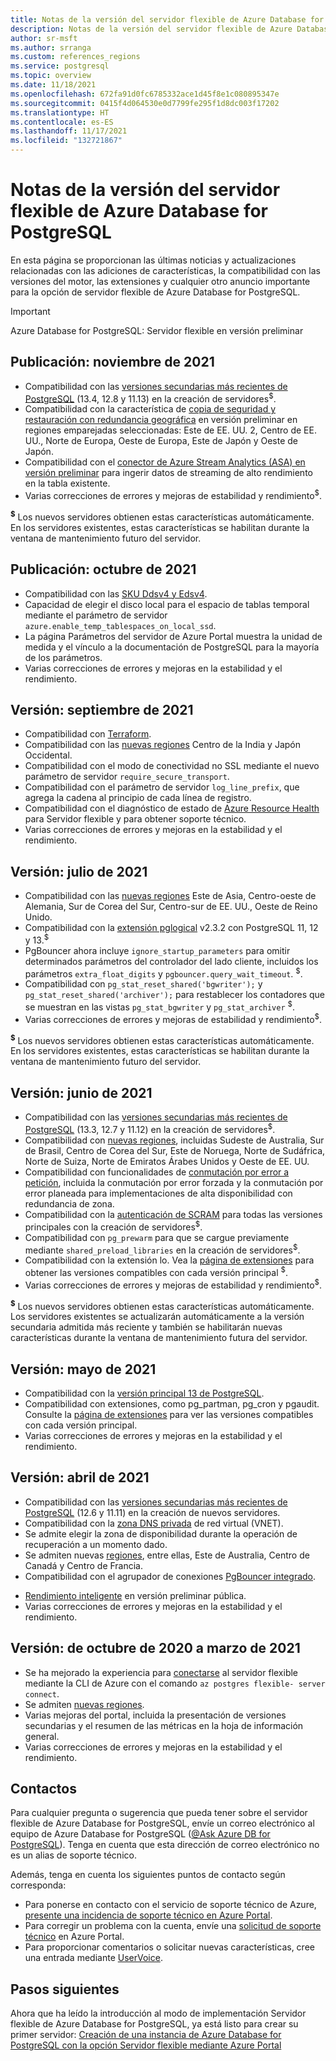 ```yaml
---
title: Notas de la versión del servidor flexible de Azure Database for PostgreSQL
description: Notas de la versión del servidor flexible de Azure Database for PostgreSQL
author: sr-msft
ms.author: srranga
ms.custom: references_regions
ms.service: postgresql
ms.topic: overview
ms.date: 11/18/2021
ms.openlocfilehash: 672fa91d0fc6785332ace1d45f8e1c080895347e
ms.sourcegitcommit: 0415f4d064530e0d7799fe295f1d8dc003f17202
ms.translationtype: HT
ms.contentlocale: es-ES
ms.lasthandoff: 11/17/2021
ms.locfileid: "132721867"
---
```

# <a name="release-notes---azure-database-for-postgresql---flexible-server"></a>Notas de la versión del servidor flexible de Azure Database for PostgreSQL

En esta página se proporcionan las últimas noticias y actualizaciones relacionadas con las adiciones de características, la compatibilidad con las versiones del motor, las extensiones y cualquier otro anuncio importante para la opción de servidor flexible de Azure Database for PostgreSQL.

> [!IMPORTANT]
> Azure Database for PostgreSQL: Servidor flexible en versión preliminar

## <a name="release-november-2021"></a>Publicación: noviembre de 2021

* Compatibilidad con las [versiones secundarias más recientes de PostgreSQL](./concepts-supported-versions.md) (13.4, 12.8 y 11.13) en la creación de servidores<sup>$</sup>.
* Compatibilidad con la característica de [copia de seguridad y restauración con redundancia geográfica](concepts-backup-restore.md) en versión preliminar en regiones emparejadas seleccionadas: Este de EE. UU. 2, Centro de EE. UU., Norte de Europa, Oeste de Europa, Este de Japón y Oeste de Japón.
*  Compatibilidad con el [conector de Azure Stream Analytics (ASA) en versión preliminar](https://techcommunity.microsoft.com/t5/analytics-on-azure/stream-analytics-updates-ignite-fall-2021-new-outputs-new/ba-p/2919170) para ingerir datos de streaming de alto rendimiento en la tabla existente.
*  Varias correcciones de errores y mejoras de estabilidad y rendimiento<sup>$</sup>.

<sup> **$**</sup> Los nuevos servidores obtienen estas características automáticamente. En los servidores existentes, estas características se habilitan durante la ventana de mantenimiento futuro del servidor.

## <a name="release-october-2021"></a>Publicación: octubre de 2021

*   Compatibilidad con las [SKU Ddsv4 y Edsv4](https://techcommunity.microsoft.com/t5/azure-database-for-postgresql/flexible-server-now-supports-v4-compute-series-in-postgresql-on/ba-p/2815092). 
*   Capacidad de elegir el disco local para el espacio de tablas temporal mediante el parámetro de servidor `azure.enable_temp_tablespaces_on_local_ssd`.
*   La página Parámetros del servidor de Azure Portal muestra la unidad de medida y el vínculo a la documentación de PostgreSQL para la mayoría de los parámetros.
*   Varias correcciones de errores y mejoras en la estabilidad y el rendimiento.

## <a name="release-september-2021"></a>Versión: septiembre de 2021

* Compatibilidad con [Terraform](https://registry.terraform.io/providers/hashicorp/azurerm/latest/docs/resources/postgresql_flexible_server).
* Compatibilidad con las [nuevas regiones](overview.md#azure-regions) Centro de la India y Japón Occidental.
* Compatibilidad con el modo de conectividad no SSL mediante el nuevo parámetro de servidor `require_secure_transport`.
* Compatibilidad con el parámetro de servidor `log_line_prefix`, que agrega la cadena al principio de cada línea de registro.
* Compatibilidad con el diagnóstico de estado de [Azure Resource Health](../../service-health/resource-health-overview.md) para Servidor flexible y para obtener soporte técnico.
* Varias correcciones de errores y mejoras en la estabilidad y el rendimiento.

## <a name="release-july-2021"></a>Versión: julio de 2021

* Compatibilidad con las [nuevas regiones](overview.md#azure-regions) Este de Asia, Centro-oeste de Alemania, Sur de Corea del Sur, Centro-sur de EE. UU., Oeste de Reino Unido.
* Compatibilidad con la [extensión pglogical](concepts-logical.md) v2.3.2 con PostgreSQL 11, 12 y 13.<sup>$</sup>
* PgBouncer ahora incluye `ignore_startup_parameters` para omitir determinados parámetros del controlador del lado cliente, incluidos los parámetros `extra_float_digits` y `pgbouncer.query_wait_timeout`.  <sup>$</sup>.
* Compatibilidad con `pg_stat_reset_shared('bgwriter');` y `pg_stat_reset_shared('archiver');` para restablecer los contadores que se muestran en las vistas `pg_stat_bgwriter` y `pg_stat_archiver` <sup>$</sup>.
* Varias correcciones de errores y mejoras de estabilidad y rendimiento<sup>$</sup>.

<sup> **$**</sup> Los nuevos servidores obtienen estas características automáticamente. En los servidores existentes, estas características se habilitan durante la ventana de mantenimiento futuro del servidor.

## <a name="release-june-2021"></a>Versión: junio de 2021

* Compatibilidad con las [versiones secundarias más recientes de PostgreSQL](./concepts-supported-versions.md) (13.3, 12.7 y 11.12) en la creación de servidores<sup>$</sup>.
* Compatibilidad con [nuevas regiones](overview.md#azure-regions), incluidas Sudeste de Australia, Sur de Brasil, Centro de Corea del Sur, Este de Noruega, Norte de Sudáfrica, Norte de Suiza, Norte de Emiratos Árabes Unidos y Oeste de EE. UU.
* Compatibilidad con funcionalidades de [conmutación por error a petición](./concepts-high-availability.md#on-demand-failover), incluida la conmutación por error forzada y la conmutación por error planeada para implementaciones de alta disponibilidad con redundancia de zona.
* Compatibilidad con la [autenticación de SCRAM](how-to-connect-scram.md) para todas las versiones principales con la creación de servidores<sup>$</sup>.
* Compatibilidad con `pg_prewarm` para que se cargue previamente mediante `shared_preload_libraries` en la creación de servidores<sup>$</sup>.
* Compatibilidad con la extensión lo. Vea la [página de extensiones](./concepts-extensions.md) para obtener las versiones compatibles con cada versión principal <sup>$</sup>.
* Varias correcciones de errores y mejoras de estabilidad y rendimiento<sup>$</sup>.
  
<sup> **$**</sup> Los nuevos servidores obtienen estas características automáticamente.  Los servidores existentes se actualizarán automáticamente a la versión secundaria admitida más reciente y también se habilitarán nuevas características durante la ventana de mantenimiento futura del servidor.

## <a name="release-may-2021"></a>Versión: mayo de 2021

* Compatibilidad con la [versión principal 13 de PostgreSQL](./concepts-supported-versions.md).
* Compatibilidad con extensiones, como pg_partman, pg_cron y pgaudit. Consulte la [página de extensiones](./concepts-extensions.md) para ver las versiones compatibles con cada versión principal.
* Varias correcciones de errores y mejoras en la estabilidad y el rendimiento.

## <a name="release-april-2021"></a>Versión: abril de 2021

* Compatibilidad con las [versiones secundarias más recientes de PostgreSQL](./concepts-supported-versions.md) (12.6 y 11.11) en la creación de nuevos servidores.
* Compatibilidad con la [zona DNS privada](./concepts-networking.md#private-access-vnet-integration) de red virtual (VNET).
* Se admite elegir la zona de disponibilidad durante la operación de recuperación a un momento dado.
* Se admiten nuevas [regiones](./overview.md#azure-regions), entre ellas, Este de Australia, Centro de Canadá y Centro de Francia.
* Compatibilidad con el agrupador de conexiones [PgBouncer integrado](./concepts-pgbouncer.md). 
<!--- * Support for [pglogical](https://github.com/2ndQuadrant/pglogical) extension version 2.3.2. -->
* [Rendimiento inteligente](concepts-query-store.md) en versión preliminar pública.
* Varias correcciones de errores y mejoras en la estabilidad y el rendimiento.

## <a name="release-october-2020---march-2021"></a>Versión: de octubre de 2020 a marzo de 2021

*  Se ha mejorado la experiencia para [conectarse](connect-azure-cli.md) al servidor flexible mediante la CLI de Azure con el comando `az postgres flexible- server connect`.
*  Se admiten [nuevas regiones](overview.md#azure-regions).
*  Varias mejoras del portal, incluida la presentación de versiones secundarias y el resumen de las métricas en la hoja de información general.
*  Varias correcciones de errores y mejoras en la estabilidad y el rendimiento.

## <a name="contacts"></a>Contactos

Para cualquier pregunta o sugerencia que pueda tener sobre el servidor flexible de Azure Database for PostgreSQL, envíe un correo electrónico al equipo de Azure Database for PostgreSQL ([@Ask Azure DB for PostgreSQL](mailto:AskAzureDBforPostgreSQL@service.microsoft.com)). Tenga en cuenta que esta dirección de correo electrónico no es un alias de soporte técnico.

Además, tenga en cuenta los siguientes puntos de contacto según corresponda:

- Para ponerse en contacto con el servicio de soporte técnico de Azure, [presente una incidencia de soporte técnico en Azure Portal](https://portal.azure.com/?#blade/Microsoft_Azure_Support/HelpAndSupportBlade).
- Para corregir un problema con la cuenta, envíe una [solicitud de soporte técnico](https://ms.portal.azure.com/#blade/Microsoft_Azure_Support/HelpAndSupportBlade/newsupportrequest) en Azure Portal.
- Para proporcionar comentarios o solicitar nuevas características, cree una entrada mediante [UserVoice](https://feedback.azure.com/forums/597976-azure-database-for-postgresql).
  

## <a name="next-steps"></a>Pasos siguientes

Ahora que ha leído la introducción al modo de implementación Servidor flexible de Azure Database for PostgreSQL, ya está listo para crear su primer servidor: [Creación de una instancia de Azure Database for PostgreSQL con la opción Servidor flexible mediante Azure Portal](./quickstart-create-server-portal.md)
